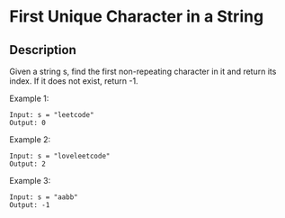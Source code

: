# First Unique Character in a String
## Description

Given a string s, find the first non-repeating character in it and return its index. If it does not exist, return -1.
 
Example 1:

```
Input: s = "leetcode"
Output: 0
```

Example 2:

```
Input: s = "loveleetcode"
Output: 2
```

Example 3:

```
Input: s = "aabb"
Output: -1
```